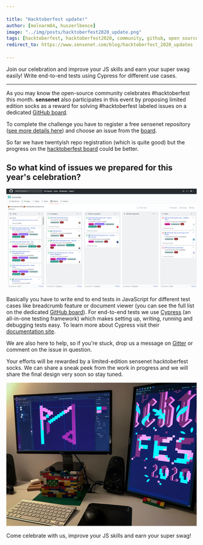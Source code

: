 ```yaml
---

title: "Hacktoberfest update!"
author: [molnarm84, huszerlbence]
image: "../img/posts/hacktoberfest2020_update.png"
tags: [hacktoberfest, hacktoberfest2020, community, github, open source, JS, JavaScript, Cypress, end-to-end tests]
redirect_to: https://www.sensenet.com/blog/hacktoberfest_2020_updates

---
```


Join our celebration and improve your JS skills and earn your super swag easily! Write end-to-end tests using Cypress for different use cases.

---

As you may know the open-source community celebrates #hacktoberfest this month. **sensenet** also participates in this event by proposing limited edition socks as a reward for solving #hacktoberfest labeled issues on a dedicated [GitHub board](https://github.com/orgs/SenseNet/projects/7).

To complete the challenge you have to register a free sensenet repository ([see more details here](https://hacktoberfest.sensenet.com/#eventDetails)) and choose an issue from the [board](https://github.com/orgs/SenseNet/projects/7).
 
So far we have twentyish repo registration (which is quite good) but the progress on the [hacktoberfest board](https://github.com/orgs/SenseNet/projects/7) could be better.

## So what kind of issues we prepared for this year's celebration?
<p align="center">
<img alt="github board" src="/img/posts/github_board.png">
</p>

Basically you have to write end to end tests in JavaScript for different test cases like breadcrumb feature or document viewer (you can see the full list on the dedicated [GitHub board](https://github.com/orgs/SenseNet/projects/7)).
For end-to-end tests we use [Cypress](https://www.cypress.io/) (an all-in-one testing framework) which makes setting up, writing, running and debugging tests easy. To learn more about Cypress visit their [documentation site](https://docs.cypress.io/guides/overview/why-cypress.html#In-a-nutshell).

We are also here to help, so if you're stuck, drop us a message on [Gitter](https://gitter.im/SenseNet/SNaaS) or comment on the issue in question.

Your efforts will be rewarded by a limited-edition sensenet hacktoberfest socks. We can share a sneak peek from the work in progress and we will share the final design very soon so stay tuned.
<p align="center">
<img alt="super swag" src="/img/posts/super-swag.jpg">
</p>

Come celebrate with us, improve your JS skills and earn your super swag!


